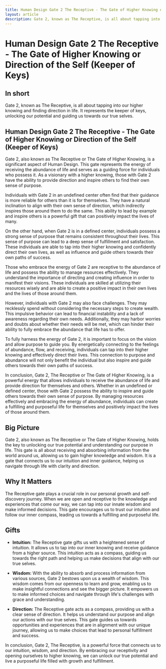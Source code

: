 ```yaml
---
title: Human Design Gate 2 The Receptive - The Gate of Higher Knowing or Direction of the Self (Keeper of Keys) 
layout: article
description: Gate 2, known as The Receptive, is all about tapping into our higher knowing and finding direction in life. It represents the keeper of keys, unlocking our potential and guiding us towards our true selves.
---
```

# Human Design Gate 2 The Receptive - The Gate of Higher Knowing or Direction of the Self (Keeper of Keys) 
## In short
 Gate 2, known as The Receptive, is all about tapping into our higher knowing and finding direction in life. It represents the keeper of keys, unlocking our potential and guiding us towards our true selves.

## Human Design Gate 2 The Receptive - The Gate of Higher Knowing or Direction of the Self (Keeper of Keys) 
Gate 2, also known as The Receptive or The Gate of Higher Knowing, is a significant aspect of Human Design. This gate represents the energy of receiving the abundance of life and serves as a guiding force for individuals who possess it. As a visionary with a higher knowing, those with Gate 2 have the ability to provide direction and inspire others to find their own sense of purpose.

Individuals with Gate 2 in an undefined center often find that their guidance is more reliable for others than it is for themselves. They have a natural inclination to align with their own sense of direction, which indirectly inspires those around them to do the same. This ability to lead by example and inspire others is a powerful gift that can positively impact the lives of many.

On the other hand, when Gate 2 is in a defined center, individuals possess a strong sense of purpose that remains consistent throughout their lives. This sense of purpose can lead to a deep sense of fulfillment and satisfaction. These individuals are able to tap into their higher knowing and confidently direct their own lives, as well as influence and guide others towards their own paths of success.

Those who embrace the energy of Gate 2 are receptive to the abundance of life and possess the ability to manage resources effectively. They understand the importance of directing and creating influence in order to manifest their visions. These individuals are skilled at utilizing their resources wisely and are able to create a positive impact in their own lives and the lives of those around them.

However, individuals with Gate 2 may also face challenges. They may recklessly spend without considering the necessary steps to create wealth. This impulsive behavior can lead to financial instability and a lack of awareness regarding their own needs. Additionally, they may harbor worries and doubts about whether their needs will be met, which can hinder their ability to fully embrace the abundance that life has to offer.

To fully harness the energy of Gate 2, it is important to focus on the vision and allow purpose to guide you. By energetically connecting to the feelings of abundance, flow, and receiving, individuals can tap into their higher knowing and effectively direct their lives. This connection to purpose and abundance will not only benefit the individual but also inspire and guide others towards their own paths of success.

In conclusion, Gate 2, The Receptive or The Gate of Higher Knowing, is a powerful energy that allows individuals to receive the abundance of life and provide direction for themselves and others. Whether in an undefined or defined center, those with Gate 2 possess the ability to inspire and guide others towards their own sense of purpose. By managing resources effectively and embracing the energy of abundance, individuals can create a fulfilling and purposeful life for themselves and positively impact the lives of those around them.
## Big Picture

Gate 2, also known as The Receptive or The Gate of Higher Knowing, holds the key to unlocking our true potential and understanding our purpose in life. This gate is all about receiving and absorbing information from the world around us, allowing us to gain higher knowledge and wisdom. It is a gate that connects us to our intuition and inner guidance, helping us navigate through life with clarity and direction.

## Why It Matters

The Receptive gate plays a crucial role in our personal growth and self-discovery journey. When we are open and receptive to the knowledge and experiences that come our way, we can tap into our innate wisdom and make informed decisions. This gate encourages us to trust our intuition and follow our inner compass, leading us towards a fulfilling and purposeful life.

## Gifts

- **Intuition:** The Receptive gate gifts us with a heightened sense of intuition. It allows us to tap into our inner knowing and receive guidance from a higher source. This intuition acts as a compass, guiding us towards the right path and helping us make decisions that align with our true selves.

- **Wisdom:** With the ability to absorb and process information from various sources, Gate 2 bestows upon us a wealth of wisdom. This wisdom comes from our openness to learn and grow, enabling us to make insightful connections and see the bigger picture. It empowers us to make informed choices and navigate through life's challenges with grace and understanding.

- **Direction:** The Receptive gate acts as a compass, providing us with a clear sense of direction. It helps us understand our purpose and align our actions with our true selves. This gate guides us towards opportunities and experiences that are in alignment with our unique journey, allowing us to make choices that lead to personal fulfillment and success.

In conclusion, Gate 2, The Receptive, is a powerful force that connects us to our intuition, wisdom, and direction. By embracing our receptivity and opening ourselves to higher knowing, we can unlock our true potential and live a purposeful life filled with growth and fulfillment.
